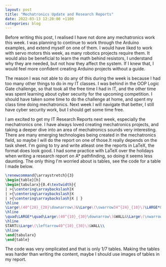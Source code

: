 ```yaml
---
layout: post
title: "Mechatronics Update and Research Reports"
date: 2022-03-13 12:20:00 +1100
categories: blog
---
```


Before writing this post, I realised I have not done any mechatronics work this week. I was planning to continue to work through the Arduino examples, and extend myself on one of them. I would have liked to work with servo motors this week, as many robotics projects require them. It would also be beneficial to learn the math behind resistors, I understand why they are needed, but not how they affect the system. If I knew that, I would feel more confident creating Arduino projects without a guide.

The reason I was not able to do any of this during the week is because I had too many other things to do in my IT classes. I was behind in the OOP Logic Gate challenge, so that took all the free time I had in IT, and the other time was spent learning about cyber security for the upcoming competition. I should have taken some time to do the challenge at home, and spent my class time doing mechatronics. Next week I will navigate that better, I still have cyber security work, but I should get some time free. 

I am excited to get my IT Research Reports next week, especially the mechatronics one. I have always loved creating mechatronics projects, and taking a deeper dive into an area of mechatronics sounds very interesting. There are many emerging technologies being created in the mechatronics field, so maybe I will do the report on one of those.It really depends on the task sheet. I'm going to try and write atleast one the reports in LaTeX, the format does look good. I had some practice with LaTeX over the holidays when writing a research report on A* pathfinding, so doing it seems less daunting. The only thing I'm worried about is tables, see the code for a table I made below.

```Latex
\renewcommand{\arraystretch}{3}
\begin{table}[h]
\begin{tabularx}{0.4\textwidth}{
| >{\centering\arraybackslash}X 
| >{\centering\arraybackslash}X 
| >{\centering\arraybackslash}X | }
\hline
\Large\(40^{20}_{20}\downarrow\)&\Large\(\swarrow34^{24}_{10}\)\LARGE*&\quad\large\(\leftarrow34^{34}_{0}\)\quad END\LARGE*\\
\hline
\quad\LARGE*\quad\Large\(40^{10}_{30}\downarrow\)&WALL&\Large\(\nwarrow48^{38}_{10}\)\\
\hline
START&\Large\(\leftarrow40^{10}_{30}\)&WALL\\
\hline
\end{tabularx}
\end{table}
```
The code was very omplicated and that is only 1/7 tables. Making the tables was harder than writing the content, maybe I should use images of tables in my report. 